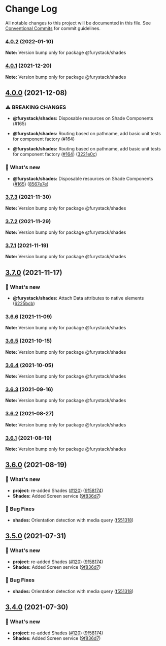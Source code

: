 # Change Log

All notable changes to this project will be documented in this file.
See [Conventional Commits](https://conventionalcommits.org) for commit guidelines.

### [4.0.2](https://github.com/furystack/furystack/compare/@furystack/shades@4.0.1...@furystack/shades@4.0.2) (2022-01-10)

**Note:** Version bump only for package @furystack/shades






### [4.0.1](https://github.com/furystack/furystack/compare/@furystack/shades@4.0.0...@furystack/shades@4.0.1) (2021-12-20)

**Note:** Version bump only for package @furystack/shades






## [4.0.0](https://github.com/furystack/furystack/compare/@furystack/shades@3.7.3...@furystack/shades@4.0.0) (2021-12-08)


### ⚠ BREAKING CHANGES

* **@furystack/shades:** Disposable resources on Shade Components (#165)
* **@furystack/shades:** Routing based on pathname, add basic unit tests for component factory (#164)

* **@furystack/shades:** Routing based on pathname, add basic unit tests for component factory ([#164](https://github.com/furystack/furystack/issues/164)) ([3221e0c](https://github.com/furystack/furystack/commit/3221e0ce60d3532b6e5f570db64d211e479673ec))


### 🚀 What's new

* **@furystack/shades:** Disposable resources on Shade Components ([#165](https://github.com/furystack/furystack/issues/165)) ([8567e7e](https://github.com/furystack/furystack/commit/8567e7e2e01cec232a5f4448dfc0833c1f183229))




### [3.7.3](https://github.com/furystack/furystack/compare/@furystack/shades@3.7.2...@furystack/shades@3.7.3) (2021-11-30)

**Note:** Version bump only for package @furystack/shades






### [3.7.2](https://github.com/furystack/furystack/compare/@furystack/shades@3.7.1...@furystack/shades@3.7.2) (2021-11-29)

**Note:** Version bump only for package @furystack/shades






### [3.7.1](https://github.com/furystack/furystack/compare/@furystack/shades@3.7.0...@furystack/shades@3.7.1) (2021-11-19)

**Note:** Version bump only for package @furystack/shades






## [3.7.0](https://github.com/furystack/furystack/compare/@furystack/shades@3.6.6...@furystack/shades@3.7.0) (2021-11-17)


### 🚀 What's new

* **@furystack/shades:** Attach Data attributes to native elements ([6225bcb](https://github.com/furystack/furystack/commit/6225bcb0cb6fd311f6761317a86d4d0e5b30bb3e))




### [3.6.6](https://github.com/furystack/furystack/compare/@furystack/shades@3.6.5...@furystack/shades@3.6.6) (2021-11-09)

**Note:** Version bump only for package @furystack/shades






### [3.6.5](https://github.com/furystack/furystack/compare/@furystack/shades@3.6.4...@furystack/shades@3.6.5) (2021-10-15)

**Note:** Version bump only for package @furystack/shades






### [3.6.4](https://github.com/furystack/furystack/compare/@furystack/shades@3.6.3...@furystack/shades@3.6.4) (2021-10-05)

**Note:** Version bump only for package @furystack/shades






### [3.6.3](https://github.com/furystack/furystack/compare/@furystack/shades@3.6.2...@furystack/shades@3.6.3) (2021-09-16)

**Note:** Version bump only for package @furystack/shades






### [3.6.2](https://github.com/furystack/furystack/compare/@furystack/shades@3.6.1...@furystack/shades@3.6.2) (2021-08-27)

**Note:** Version bump only for package @furystack/shades






### [3.6.1](https://github.com/furystack/furystack/compare/@furystack/shades@3.6.0...@furystack/shades@3.6.1) (2021-08-19)

**Note:** Version bump only for package @furystack/shades






## [3.6.0](https://github.com/furystack/furystack/compare/@furystack/shades@3.2.10...@furystack/shades@3.6.0) (2021-08-19)


### 🚀 What's new

* **project:** re-added Shades ([#120](https://github.com/furystack/furystack/issues/120)) ([9f58174](https://github.com/furystack/furystack/commit/9f58174b3762fd4e4106f48215a72ec295cf2553))
* **Shades:** Added Screen service ([9f836d7](https://github.com/furystack/furystack/commit/9f836d7af4df38f067b387f8755dac8b7a0c98e2))


### 🐛 Bug Fixes

* **shades:** Orientation detection with media query ([f551318](https://github.com/furystack/furystack/commit/f5513183560a351ff1a3fd93353c42968543b88c))




## [3.5.0](https://github.com/furystack/furystack/compare/@furystack/shades@3.2.10...@furystack/shades@3.5.0) (2021-07-31)


### 🚀 What's new

* **project:** re-added Shades ([#120](https://github.com/furystack/furystack/issues/120)) ([9f58174](https://github.com/furystack/furystack/commit/9f58174b3762fd4e4106f48215a72ec295cf2553))
* **Shades:** Added Screen service ([9f836d7](https://github.com/furystack/furystack/commit/9f836d7af4df38f067b387f8755dac8b7a0c98e2))


### 🐛 Bug Fixes

* **shades:** Orientation detection with media query ([f551318](https://github.com/furystack/furystack/commit/f5513183560a351ff1a3fd93353c42968543b88c))




## [3.4.0](https://github.com/furystack/furystack/compare/@furystack/shades@3.2.10...@furystack/shades@3.4.0) (2021-07-30)


### 🚀 What's new

* **project:** re-added Shades ([#120](https://github.com/furystack/furystack/issues/120)) ([9f58174](https://github.com/furystack/furystack/commit/9f58174b3762fd4e4106f48215a72ec295cf2553))
* **Shades:** Added Screen service ([9f836d7](https://github.com/furystack/furystack/commit/9f836d7af4df38f067b387f8755dac8b7a0c98e2))
